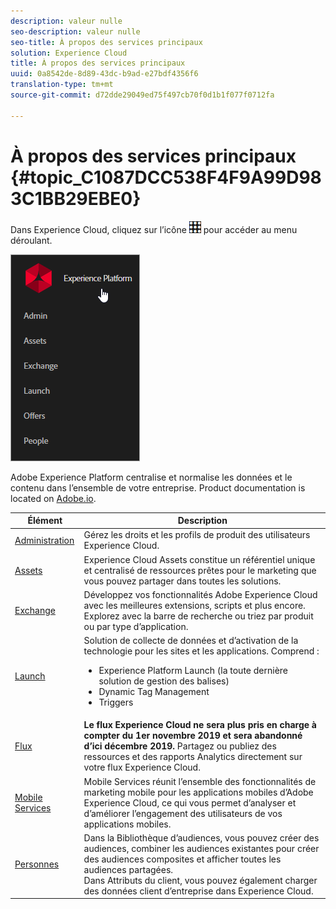 ```yaml
---
description: valeur nulle
seo-description: valeur nulle
seo-title: À propos des services principaux
solution: Experience Cloud
title: À propos des services principaux
uuid: 0a8542de-8d89-43dc-b9ad-e27bdf4356f6
translation-type: tm+mt
source-git-commit: d72dde29049ed75f497cb70f0d1b1f077f0712fa

---
```



# À propos des services principaux {#topic_C1087DCC538F4F9A99D983C1BB29EBE0}

Dans Experience Cloud, cliquez sur l’icône ![](assets/menu-icon.png) pour accéder au menu déroulant.

![](assets/experience-cloud-core-services.png)

Adobe Experience Platform centralise et normalise les données et le contenu dans l’ensemble de votre entreprise. Product documentation is located on [Adobe.io](https://www.adobe.io/apis/experienceplatform/home/services.html).

| Élément | Description |
|--- |--- |
| [Administration](admin-getting-started/admin-getting-started.md) | Gérez les droits et les profils de produit des utilisateurs Experience Cloud. |
| [Assets](experience-cloud-assets/experience-cloud-assets.md) | Experience Cloud Assets constitue un référentiel unique et centralisé de ressources prêtes pour le marketing que vous pouvez partager dans toutes les solutions. |
| [Exchange](https://experiencecloud.adobeexchange.com/) | Développez vos fonctionnalités Adobe Experience Cloud avec les meilleures extensions, scripts et plus encore. Explorez avec la barre de recherche ou triez par produit ou par type d’application. |
| [Launch](activation/activation.md) | Solution de collecte de données et d’activation de la technologie pour les sites et les applications. Comprend :<ul><li>Experience Platform Launch (la toute dernière solution de gestion des balises)</li><li>Dynamic Tag Management</li><li>Triggers</li></ul> |
| [Flux](feed.md) | **Le flux Experience Cloud ne sera plus pris en charge à compter du 1er novembre 2019 et sera abandonné d’ici décembre 2019.** Partagez ou publiez des ressources et des rapports Analytics directement sur votre flux Experience Cloud. |
| [Mobile Services](https://marketing.adobe.com/resources/help/en_US/mobile/) | Mobile Services réunit l’ensemble des fonctionnalités de marketing mobile pour les applications mobiles d’Adobe Experience Cloud, ce qui vous permet d’analyser et d’améliorer l’engagement des utilisateurs de vos applications mobiles. |
| [Personnes](audience-library/audience-library.md) | Dans la Bibliothèque d’audiences, vous pouvez créer des audiences, combiner les audiences existantes pour créer des audiences composites et afficher toutes les audiences partagées.<br>Dans Attributs du client, vous pouvez également charger des données client d’entreprise dans Experience Cloud. |
